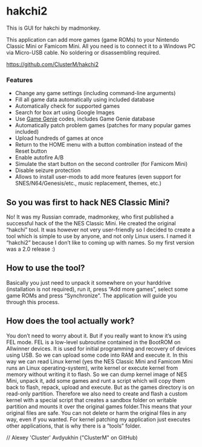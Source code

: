 # hakchi2

This is GUI for hakchi by madmonkey.

This application can add more games (game ROMs) to your Nintendo Classic Mini or Famicom Mini. All you need is to connect it to a Windows PC via Micro-USB cable. No soldering or disassembling required.

https://github.com/ClusterM/hakchi2

### Features
* Change any game settings (including command-line arguments)
* Fill all game data automatically using included database
* Automatically check for supported games
* Search for box art using Google Images
* Use [Game Genie](https://en.wikipedia.org/wiki/Game_Genie) codes, includes Game Genie database
* Automatically patch problem games (patches for many popular games included)
* Upload hundreds of games at once
* Return to the HOME menu with a button combination instead of the Reset button
* Enable autofire A/B
* Simulate the start button on the second controller (for Famicom Mini)
* Disable seizure protection
* Allows to install user-mods to add more features (even support for SNES/N64/Genesis/etc., music replacement, themes, etc.)

## So you was first to hack NES Classic Mini?
No! It was my Russian сomrade, madmonkey, who first published a successful hack of the the NES Classic Mini. He created the original “hakchi” tool. It was however not very user-friendly so I decided to create a tool which is simple to use by anyone, and not only Linux users. I named it “hakchi2” because I don’t like to coming up with names. So my first version was a 2.0 release :)

## How to use the tool?
Basically you just need to unpack it somewhere on your harddrive (installation is not required), run it, press “Add more games”, select some game ROMs and press “Synchronize”. The application will guide you through this process.

## How does the tool actually work?
You don’t need to worry about it. But if you really want to know it’s using FEL mode. FEL is a low-level subroutine contained in the BootROM on Allwinner devices. It is used for initial programming and recovery of devices using USB. So we can upload some code into RAM and execute it. In this way we can read Linux kernel (yes the NES Classic Mini and Famicom Mini runs an Linux operating-system), write kernel or execute kernel from memory without writing it to flash. So we can dump kernel image of NES Mini, unpack it, add some games and runt a script which will copy them back to flash, repack, upload and execute. But as the games directory is on read-only partition. Therefore we also need to create and flash a custom kernel with a special script that creates a sandbox folder on writable partition and mounts it over the original games folder.This means that your original files are safe. You can not delete or harm the original files in any way, even if you wanted. For kernel patching my application just executes other applications, that is why there is a “tools” folder.

// Alexey 'Cluster' Avdyukhin ("ClusterM" on GitHub)
